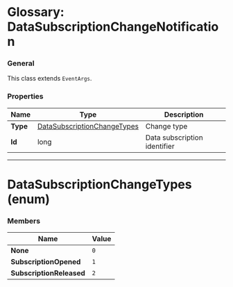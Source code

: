 # Glossary: DataSubscriptionChangeNotification

### General

This class extends `EventArgs`.

### Properties

| Name | Type | Description |
| ------------- | ------------- | ----- |
| **Type** | [DataSubscriptionChangeTypes](../glossary/data-subscription-change-notification#datasubscriptionchangetypes-enum) | Change type |
| **Id** | long | Data subscription identifier |

<hr />

# DataSubscriptionChangeTypes (enum)

### Members

| Name | Value |
| ---- | ----- |
| **None** |  `0` |
| **SubscriptionOpened** | `1` |
| **SubscriptionReleased** | `2` |
